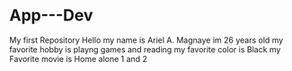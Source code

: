 # App---Dev
My first Repository
Hello my name is Ariel A. Magnaye im 26 years old 
my favorite hobby is playng games and reading
my favorite color is Black
my Favorite movie is Home alone 1 and 2
